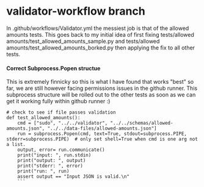 # validator-workflow branch 
 In .github/workflows/Validator.yml the messiest job is that of the allowed amounts tests. 
 This goes back to my initial idea of first fixing tests/allowed amounts/test_allowed_amounts_sample.py and tests/allowed amounts/test_allowed_amounts_borked.py then applying the fix to all other tests. 


#### Correct Subprocess.Popen structue
This is extremely finnicky so this is what I have found that works "best" so far, we are still however facing permissions issues in the github runner. This subprocess structure will be rolled out to the other tests as soon as we can get it working fully within github runner :)

```
# check to see if file passes validation
def test_allowed_amounts():
    cmd = ["sudo", "../../validator", "../../schemas/allowed-amounts.json", "../../data-files/allowed-amounts.json"]
    run = subprocess.Popen(cmd, text=True, stdout=subprocess.PIPE, stderr=subprocess.PIPE)  # only set shell=True when cmd is one arg not a list.
    output, error= run.communicate()
    print("input: ", run.stdin)
    print("output: ", output)
    print("stderr: ", error)
    print("run: ", run)
    assert output == "Input JSON is valid.\n"
    ```

